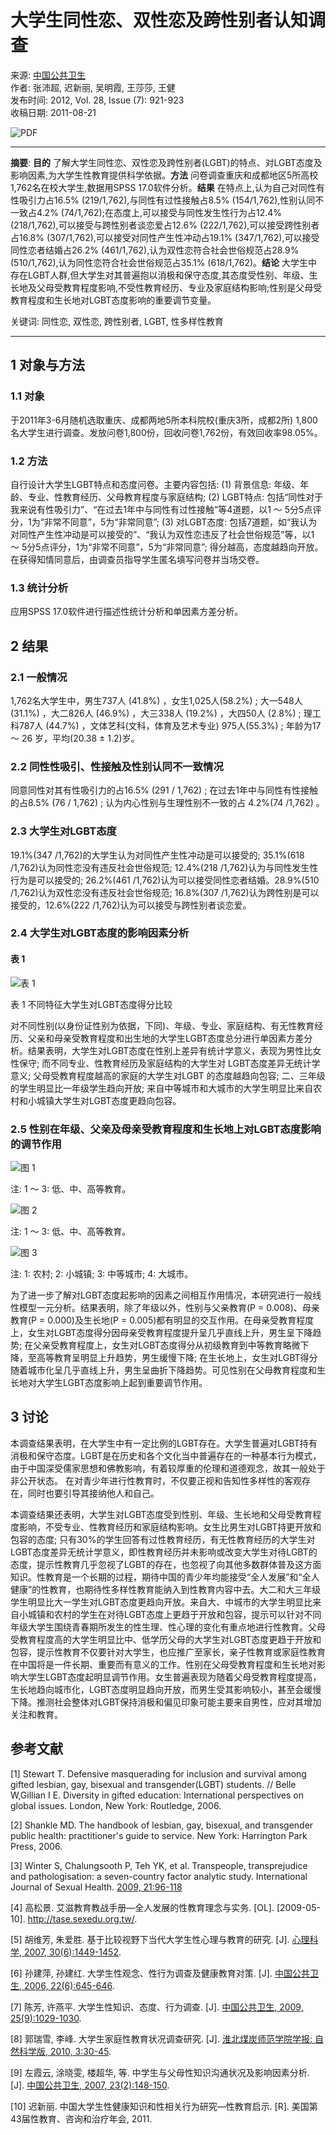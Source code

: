 # 大学生同性恋、双性恋及跨性别者认知调查

来源: [中国公共卫生](http://manu40.magtech.com.cn/Jweb_zgggws/CN/volumn/home.shtml)  
作者: 张沛超, 迟新丽, 吴明霞, 王莎莎, 王健  
发布时间: 2012, Vol. 28, Issue (7): 921-923  
收稿日期: 2011-08-21  

![PDF](http://manu40.magtech.com.cn/Jweb_zgggws/CN/article/downloadArticleFile.do?attachType=PDF&id=9076)  

---
  
**摘要**: **目的** 了解大学生同性恋、双性恋及跨性别者(LGBT)的特点、对LGBT态度及影响因素,为大学生性教育提供科学依据。**方法** 问卷调查重庆和成都地区5所高校1,762名在校大学生,数据用SPSS 17.0软件分析。**结果** 在特点上,认为自己对同性有性吸引力占16.5% (219/1,762),与同性有过性接触占8.5% (154/1,762),性别认同不一致占4.2% (74/1,762);在态度上,可以接受与同性发生性行为占12.4% (218/1,762),可以接受与跨性别者谈恋爱占12.6% (222/1,762),可以接受跨性别者占16.8% (307/1,762),可以接受对同性产生性冲动占19.1% (347/1,762),可以接受同性恋者结婚占26.2% (461/1,762),认为双性恋符合社会世俗规范占28.9% (510/1,762),认为同性恋符合社会世俗规范占35.1% (618/1,762)。**结论** 大学生中存在LGBT人群,但大学生对其普遍抱以消极和保守态度,其态度受性别、年级、生长地及父母受教育程度影响,不受性教育经历、专业及家庭结构影响;性别是父母受教育程度和生长地对LGBT态度影响的重要调节变量。

关键词: 同性恋, 双性恋, 跨性别者, LGBT, 性多样性教育

---

## 1 对象与方法

### 1.1 对象
于2011年3-6月随机选取重庆、成都两地5所本科院校(重庆3所，成都2所) 1,800名大学生进行调查。发放问卷1,800份，回收问卷1,762份，有效回收率98.05%。

### 1.2 方法
自行设计大学生LGBT特点和态度问卷。主要内容包括: (1) 背景信息: 年级、年龄、专业、性教育经历、父母教育程度与家庭结构; (2) LGBT特点: 包括“同性对于我来说有性吸引力”、“在过去1年中与同性有过性接触”等4道题，以1 ～ 5分5点评分，1为“非常不同意”，5为“非常同意”; (3) 对LGBT态度: 包括7道题，如“我认为对同性产生性冲动是可以接受的”、“我认为双性恋违反了社会世俗规范”等，以1 ～ 5分5点评分，1为“非常不同意”，5为“非常同意”; 得分越高，态度越趋向开放。在获得知情同意后，由调查员指导学生匿名填写问卷并当场交卷。 

### 1.3 统计分析
应用SPSS 17.0软件进行描述性统计分析和单因素方差分析。

## 2 结果

### 2.1 一般情况
1,762名大学生中，男生737人 (41.8%) ，女生1,025人(58.2%) ; 大一548人 (31.1%) ，大二826人 (46.9%) ，大三338人 (19.2%) ，大四50人 (2.8%) ; 理工科787人 (44.7%) ，文体艺科(文科，体育及艺术专业) 975人(55.3%) ; 年龄为17 ～ 26 岁，平均(20.38 ± 1.2)岁。

### 2.2 同性性吸引、性接触及性别认同不一致情况
同意同性对其有性吸引力的占16.5% (291 / 1,762) ; 在过去1年中与同性有性接触的占8.5% (76 / 1,762) ; 认为内心性别与生理性别不一致的占 4.2%(74 /1,762) 。

### 2.3 大学生对LGBT态度
19.1%(347 /1,762)的大学生认为对同性产生性冲动是可以接受的; 35.1%(618 /1,762)认为同性恋没有违反社会世俗规范; 12.4%(218 /1,762)认为与同性发生性行为是可以接受的; 26.2%(461 /1,762)认为可以接受同性恋者结婚。28.9%(510 /1,762)认为双性恋没有违反社会世俗规范; 16.8%(307 /1,762)认为跨性别是可以接受的，12.6%(222 /1,762)认为可以接受与跨性别者谈恋爱。

### 2.4 大学生对LGBT态度的影响因素分析

#### 表 1 
![表 1](PIC/20120714-T1.jpg)

表 1 不同特征大学生对LGBT态度得分比较

对不同性别(以身份证性别为依据，下同)、年级、专业、家庭结构、有无性教育经历、父亲和母亲受教育程度和出生地的大学生LGBT态度总分进行单因素方差分析。结果表明，大学生对LGBT态度在性别上差异有统计学意义，表现为男性比女性保守; 而不同专业、性教育经历及家庭结构的大学生对 LGBT态度差异无统计学意义; 父母受教育程度越高的家庭的大学生对LGBT 的态度越趋向包容; 二、三年级的学生明显比一年级学生趋向开放; 来自中等城市和大城市的大学生明显比来自农村和小城镇大学生对LGBT态度更趋向包容。

### 2.5 性别在年级、父亲及母亲受教育程度和生长地上对LGBT态度影响的调节作用

![图 1](PIC/20120714-1.jpg)

注: 1 ～ 3: 低、中、高等教育。  

![图 2](PIC/20120714-2.jpg)

注: 1 ～ 3: 低、中、高等教育。

![图 3](PIC/20120714-3.jpg)

注: 1: 农村; 2: 小城镇; 3: 中等城市; 4: 大城市。

为了进一步了解对LGBT态度起影响的因素之间相互作用情况，本研究进行一般线性模型一元分析。结果表明，除了年级以外，性别与父亲教育(P = 0.008)、母亲教育(P = 0.000)及生长地(P = 0.005)都有明显的交互作用。在母亲受教育程度上，女生对LGBT态度得分因母亲受教育程度提升呈几乎直线上升，男生呈下降趋势; 在父亲受教育程度上，女生对LGBT态度得分从初级教育到中等教育略微下降，至高等教育呈明显上升趋势，男生缓慢下降; 在生长地上，女生对LGBT得分随着城市化呈几乎直线上升，男生呈曲折下降趋势。可见性别在父母教育程度和生长地对大学生LGBT态度影响上起到重要调节作用。

## 3 讨论

本调查结果表明，在大学生中有一定比例的LGBT存在。大学生普遍对LGBT持有消极和保守态度。LGBT是在历史和各个文化当中普遍存在的一种基本行为模式，由于中国深受儒家思想和佛教影响，有着较厚重的伦理和道德观念，故其一般处于非公开状态。 在对青少年进行性教育时，不仅要正视和告知性多样性的客观存在，同时也要引导其接纳他人和自己。

本调查结果还表明，大学生对LGBT态度受到性别、年级、生长地和父母受教育程度影响，不受专业、性教育经历和家庭结构影响。女生比男生对LGBT持更开放和包容的态度; 只有30%的学生回答有过性教育经历，有无性教育经历的大学生对LGBT态度差异无统计学意义，即性教育经历并未影响或改变大学生对待LGBT的态度，提示性教育几乎忽视了LGBT的存在，也忽视了向其他多数群体普及这方面知识。性教育是一个长期的过程，期待中国的青少年均能接受“全人发展”和“全人健康”的性教育，也期待性多样性教育能纳入到性教育内容中去。大二和大三年级学生明显比大一学生对LGBT态度更趋向开放。来自大、中城市的大学生明显比来自小城镇和农村的学生在对待LGBT态度上更趋于开放和包容，提示可以针对不同年级大学生围绕青春期所发生的性生理、性心理的变化有重点地进行性教育。父母受教育程度高的大学生明显比中、低学历父母的大学生对LGBT态度更趋于开放和包容，提示性教育不仅要针对大学生，也应推广至家长，亲子性教育或家庭性教育在中国将是一件长期、重要而有意义的工作。性别在父母受教育程度和生长地对影响大学生LGBT态度起明显调节作用。女生普遍表现为随着父母受教育程度提高，生长地趋向城市化，LGBT态度明显趋向开放，而男生受其影响较小，甚至会缓慢下降。推测社会整体对LGBT保持消极和偏见印象可能主要来自男性，应对其增加关注和教育。

## 参考文献

\[1\] Stewart T. Defensive masquerading for inclusion and survival among gifted lesbian, gay, bisexual and transgender(LGBT) students. // Belle W,Gillian I E. Diversity in gifted education: International perspectives on global issues. London, New York: Routledge, 2006.

\[2\] Shankle MD. The handbook of lesbian, gay, bisexual, and transgender public health: practitioner's guide to service. New York: Harrington Park Press, 2006.

\[3\] Winter S, Chalungsooth P, Teh YK, et al. Transpeople, transprejudice and pathologisation: a seven-country factor analytic study. International Journal of Sexual Health. [2009, 21:96-118](http://xueshu.baidu.com/s?wd=paperuri%3A%28b0e8c06216b6c813b5ca5a804865b8eb%29&filter=sc_long_sign&tn=SE_xueshusource_2kduw22v&sc_vurl=http%3A%2F%2Fwww.tandfonline.com%2Fdoi%2Fabs%2F10.1080%2F19317610902922537&ie=utf-8)

\[4\] 高松景. 艾滋教育教战手册—全人发展的性教育理念与实务. \[OL\]. \[2009-05-10\]. http://tase.sexedu.org.tw/.

\[5\] 胡维芳, 朱爱胜. 基于比较视野下当代大学生性心理与教育的研究. \[J\]. [心理科学, 2007, 30(6):1449-1452](http://www.cnki.com.cn/Article/CJFDTOTAL-XLKX200706041.htm).

\[6\] 孙建萍, 孙建红. 大学生性观念、性行为调查及健康教育对策. \[J\]. [中国公共卫生, 2006, 22(6):645-646](http://manu40.magtech.com.cn/Jweb_zgggws/CN/abstract/abstract14594.shtml).

\[7\] 陈芳, 许燕平. 大学生性知识、态度、行为调查. \[J\]. [中国公共卫生, 2009, 25(9):1029-1030](http://manu40.magtech.com.cn/Jweb_zgggws/CN/abstract/abstract11938.shtml).

\[8\] 郭瑞雪, 李峰. 大学生家庭性教育状况调查研究. \[J\]. [淮北煤炭师范学院学报: 自然科学版, 2010, 3:30-45](http://www.cnki.com.cn/Article/CJFDTOTAL-FMSB201003010.htm).

\[9\] 左霞云, 涂晓雯, 楼超华, 等. 中学生与父母性知识沟通状况及影响因素分析. \[J\]. [中国公共卫生, 2007, 23(2):148-150](http://manu40.magtech.com.cn/Jweb_zgggws/CN/abstract/abstract14145.shtml).

\[10\] 迟新丽. 中国大学生性健康知识和性相关行为研究—性教育启示. \[R\]. 美国第43届性教育、咨询和治疗年会, 2011.
